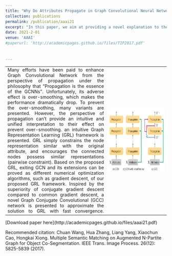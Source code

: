 ```yaml
---
title: "Why Do Attributes Propagate in Graph Convolutional Neural Networks?"
collection: publications
permalink: /publication/aaai21
excerpt: "In this paper, we aim at providing a novel explanation to the question of “Why do attributes propagate in GCNNs?”, which not only gives the essence of the oversmoothing, but also illustrates why the GCN extensions, including multiscale GCN and GCN with initial residual, can improve the performance. "
date: 2021-2-01
venue: 'AAAI'
#paperurl: 'http://academicpages.github.io/files/TIP2017.pdf'


---
```




<html>

  <table width="80%" style="margin-left: auto; margin-right: auto;">
    <tr>
      <td  width="50%" style="text-align:justify; text-justify:distribute-all-lines; text-align-last:justify">
      Many efforts have been paid to enhance Graph Convolutional Network from the perspective of propagation under the philosophy that “Propagation is the essence of the GCNNs”. Unfortunately, its adverse effect is over-smoothing, which makes the performance dramatically drop. To prevent the over-smoothing, many variants are presented. However, the perspective of propagation can’t provide an intuitive and unified interpretation to their effect on prevent over-smoothing.  an intuitive Graph Representation Learning (GRL) framework is presented. GRL simply constrains the node representation similar with the original attribute, and encourages the connected nodes possess similar representations (pairwise constraint). Based on the proposed GRL, exiting GCN and its extensions can be proved as different numerical optimization algorithms, such as gradient descent, of our proposed GRL framework. Inspired by the superiority of conjugate gradient descent compared to common gradient descent, a novel Graph Conjugate Convolutional (GCC) network is presented to approximate the solution to GRL with fast convergence.      
      </td>
      <td width="30%">
        <img src='/images/aaai21-2.png' width="300" height = "200" align=center>
      </td>
    </tr>
  </table>

</html>
[Download paper here](http://academicpages.github.io/files/aaai21.pdf)

Recommended citation: Chuan Wang, Hua Zhang, Liang Yang, Xiaochun Cao, Hongkai Xiong. Multiple Semantic Matching on Augmented N-Partite Graph for Object Co-Segmentation. IEEE Trans. Image Process. 26(12): 5825-5839 (2017).
